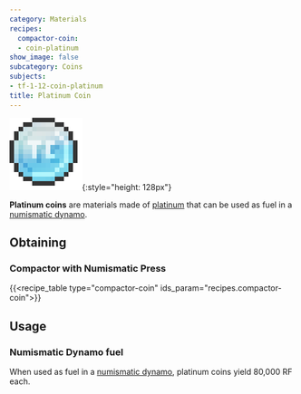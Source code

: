 ```yaml
---
category: Materials
recipes:
  compactor-coin:
  - coin-platinum
show_image: false
subcategory: Coins
subjects:
- tf-1-12-coin-platinum
title: Platinum Coin
---
```


![Platinum coin](/assets/images/docs/1.12/thermal-foundation/coin-platinum.png){:style="height: 128px"}


**Platinum coins** are materials made of [platinum](../platinum-ingot/) that
can be used as fuel in a [numismatic dynamo](../../thermal-expansion/numismatic-dynamo/).


Obtaining
---------

### Compactor with Numismatic Press
{{<recipe_table type="compactor-coin" ids_param="recipes.compactor-coin">}}


Usage
-----

### Numismatic Dynamo fuel
When used as fuel in a [numismatic dynamo](../../thermal-expansion/numismatic-dynamo/), platinum
coins yield 80,000 RF each.
